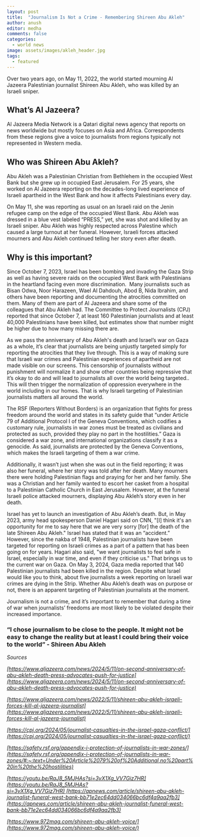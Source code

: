 ```yaml
---
layout: post
title:  "Journalism Is Not a Crime - Remembering Shireen Abu Akleh"
author: anush
editor: medha
comments: false
categories:
  - world news
image: assets/images/akleh_header.jpg
tags:
  - featured
---
```


Over two years ago, on May 11, 2022, the world started mourning Al Jazeera Palestinian journalist Shireen Abu Akleh, who was killed by an Israeli sniper. 

## What’s Al Jazeera?

Al Jazeera Media Network is a Qatari digital news agency that reports on news worldwide but mostly focuses on Asia and Africa. Correspondents from these regions give a voice to journalists from regions typically not represented in Western media.

## Who was Shireen Abu Akleh?

Abu Akleh was a Palestinian Christian from Bethlehem in the occupied West Bank but she grew up in occupied East Jerusalem. For 25 years, she worked on Al Jazeera reporting on the decades-long lived experience of Israeli apartheid in the West Bank and how it affects Palestinians every day. 

On May 11, she was reporting as usual on an Israeli raid on the Jenin refugee camp on the edge of the occupied West Bank. Abu Akleh was dressed in a blue vest labeled “PRESS,” yet, she was shot and killed by an Israeli sniper. Abu Akleh was highly respected across Palestine which caused a large turnout at her funeral. However, Israeli forces attacked mourners and Abu Akleh continued telling her story even after death.  

## Why is this important? 

Since October 7, 2023, Israel has been bombing and invading the Gaza Strip as well as having severe raids on the occupied West Bank with Palestinians in the heartland facing even more discrimination.  Many journalists such as Bisan Odwa, Noor Harazeen, Wael Al Dahdouh, Abod B, Nida Ibrahim, and others have been reporting and documenting the atrocities committed on them. Many of them are part of Al Jazeera and share some of the colleagues that Abu Akleh had. The Committee to Protect Journalists (CPJ) reported that since October 7, at least 160 Palestinian journalists and at least 40,000 Palestinians have been killed, but estimates show that number might be higher due to how many missing there are. 

As we pass the anniversary of Abu Akleh's death and Israel’s war on Gaza as a whole, it’s clear that journalists are being unjustly targeted simply for reporting the atrocities that they live through. This is a way of making sure that Israeli war crimes and Palestinian experiences of apartheid are not made visible on our screens. This censorship of journalists without punishment will normalize it and show other countries being repressive that it’s okay to do and will lead to journalists all over the world being targeted.. This will then trigger the normalization of oppression everywhere in the world including in our homes. That is why Israeli targeting of Palestinian journalists matters all around the world. 

The RSF (Reporters Without Borders) is an organization that fights for press freedom around the world and states in its safety guide that “under Article 79 of Additional Protocol I of the Geneva Conventions, which codifies a customary rule, journalists in war zones must be treated as civilians and protected as such, provided they play no part in the hostilities.” Gaza is considered a war zone, and international organizations classify it as a genocide. As said, journalists are protected by the Geneva Conventions, which makes the Israeli targeting of them a war crime. 

Additionally, it wasn’t just when she was out in the field reporting; it was also her funeral, where her story was told after her death. Many mourners there were holding Palestinian flags and praying for her and her family. She was a Christian and her family wanted to escort her casket from a hospital to a Palestinian Catholic Church in East Jerusalem. However, at the funeral Israeli police attacked mourners, displaying Abu Akleh’s story even in her death. 

Israel has yet to launch an investigation of Abu Akleh’s death. But, in May 2023, army head spokesperson Daniel Hagari said on CNN, "\[I\] think it's an opportunity for me to say here that we are very sorry \[for\] the death of the late Shireen Abu Akleh." Israel has stated that it was an “accident.” However, since the nakba of 1948, Palestinian journalists have been targeted for reporting on Israeli crimes as a part of a pattern that has been going on for years. Hagari also said, "we want journalists to feel safe in Israel, especially in war time, and even if they criticise us." That brings us to the current war on Gaza. On May 3, 2024, Gaza media reported that 140 Palestinian journalists had been killed in the region. Despite what Israel would like you to think, about five journalists a week reporting on Israeli war crimes are dying in the Strip. Whether Abu Akleh’s death was on purpose or not, there is an apparent targeting of Palestinian journalists at the moment.

Journalism is not a crime, and it’s important to remember that during a time of war when journalists’ freedoms are most likely to be violated despite their increased importance. 

### “I chose journalism to be close to the people. It might not be easy to change the reality but at least I could bring their voice to the world” - Shireen Abu Akleh

_Sources_

_[https://www.aljazeera.com/news/2024/5/11/on-second-anniversary-of-abu-akleh-death-press-advocates-push-for-justice](https://www.aljazeera.com/news/2024/5/11/on-second-anniversary-of-abu-akleh-death-press-advocates-push-for-justice)_

_[https://www.aljazeera.com/news/2022/5/11/shireen-abu-akleh-israeli-forces-kill-al-jazeera-journalist](https://www.aljazeera.com/news/2022/5/11/shireen-abu-akleh-israeli-forces-kill-al-jazeera-journalist)_

_[https://cpj.org/2024/05/journalist-casualties-in-the-israel-gaza-conflict/](https://cpj.org/2024/05/journalist-casualties-in-the-israel-gaza-conflict/)_

_[https://safety.rsf.org/appendix-i-protection-of-journalists-in-war-zones/](https://safety.rsf.org/appendix-i-protection-of-journalists-in-war-zones/#:~:text=Under%20Article%2079%20of%20Additional,no%20part%20in%20the%20hostilities)_

_[https://youtu.be/RaJ8_5MJHAs?si=3vX1Xg_VV7Giz7HR](https://youtu.be/RaJ8_5MJHAs?si=3vX1Xg_VV7Giz7HR) [https://apnews.com/article/shireen-abu-akleh-journalist-funeral-west-bank-bb71e2ec64dd034066bc6df4a9aa2fb3](https://apnews.com/article/shireen-abu-akleh-journalist-funeral-west-bank-bb71e2ec64dd034066bc6df4a9aa2fb3)_

_[https://www.972mag.com/shireen-abu-akleh-voice/](https://www.972mag.com/shireen-abu-akleh-voice/)_